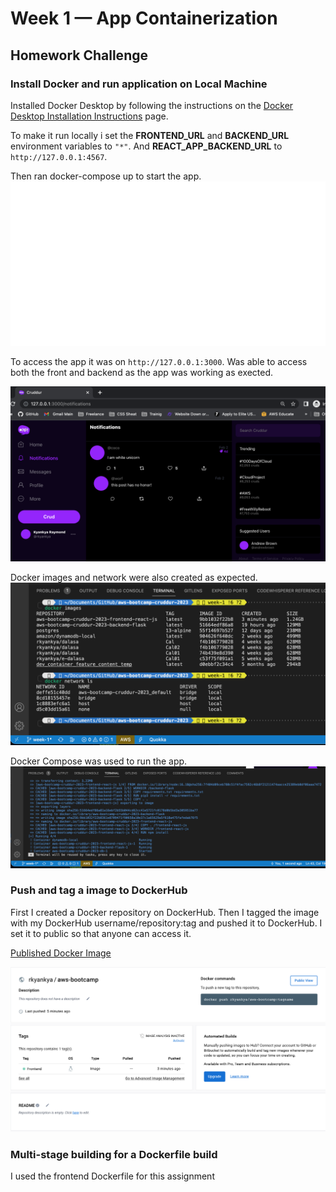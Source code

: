 # Week 1 — App Containerization

  ## Homework Challenge
### Install Docker and run application on Local Machine

Installed Docker Desktop by following the instructions on the [Docker Desktop Installation Instructions](https://docs.docker.com/get-docker/) page.

To make it run locally i set the **FRONTEND_URL** and **BACKEND_URL** environment variables to `"*"`. And **REACT_APP_BACKEND_URL** to `http://127.0.0.1:4567`.

Then ran docker-compose up to start the app.
![Local Variables set](assets/docker-compose.svg)

To access the app it was on `http://127.0.0.1:3000`. Was able to access both the front and backend as the app was working as exected.

![Proof of working app](assets/working-app.png)

Docker images and network were also created as expected.
![Docker Containers](assets/docker-container.png)

Docker Compose was used to run the app.
![Docker Compose](assets/docker-comp.png)

### Push and tag a image to DockerHub
First I created a Docker repository on DockerHub. Then I tagged the image with my DockerHub username/repository:tag and pushed it to DockerHub.
I set it to public so that anyone can access it.

[Published Docker Image](https://hub.docker.com/repository/docker/rkyankya/aws-bootcamp/general)

![Docker Image](assets/docker-image.png)

### Multi-stage building for a Dockerfile build
I used the frontend Dockerfile for this assignment 
